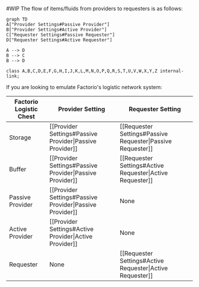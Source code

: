 #WIP
The flow of items/fluids from providers to requesters is as follows:
```mermaid
graph TD
A["Provider Settings#Passive Provider"]
B["Provider Settings#Active Provider"]
C["Requester Settings#Passive Requester"]
D["Requester Settings#Active Requester"]

A --> D
B --> C
B --> D

class A,B,C,D,E,F,G,H,I,J,K,L,M,N,O,P,Q,R,S,T,U,V,W,X,Y,Z internal-link;
```


If you are looking to emulate Factorio's logistic network system:

| Factorio Logistic Chest | Provider Setting | Requester Setting |
| -- | -- | -- |
| Storage | [[Provider Settings#Passive Provider\|Passive Provider]] | [[Requester Settings#Passive Requester\|Passive Requester]] |
| Buffer | [[Provider Settings#Passive Provider\|Passive Provider]] | [[Requester Settings#Active Requester\|Active Requester]] |
| Passive Provider | [[Provider Settings#Passive Provider\|Passive Provider]] | None |
| Active Provider | [[Provider Settings#Active Provider\|Active Provider]] | None |
| Requester | None | [[Requester Settings#Active Requester\|Active Requester]] |

